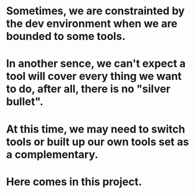 # Sometimes, we are constrainted by the dev environment when we are bounded to some tools.
# In another sence, we can't expect a tool will cover every thing we want to do, after all, there is no "silver bullet".

# At this time, we may need to switch tools or built up our own tools set as a complementary.
# Here comes in this project.

